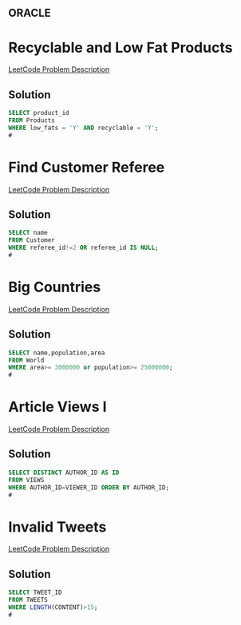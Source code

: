 ## ORACLE 

# Recyclable and Low Fat Products
[LeetCode Problem Description](https://leetcode.com/problems/recyclable-and-low-fat-products/description/?envType=study-plan-v2&envId=top-sql-50)
## Solution
```sql
SELECT product_id 
FROM Products 
WHERE low_fats = 'Y' AND recyclable = 'Y';
#
```

# Find Customer Referee
[LeetCode Problem Description](https://leetcode.com/problems/find-customer-referee/description/?envType=study-plan-v2&envId=top-sql-50)
## Solution
```sql
SELECT name
FROM Customer
WHERE referee_id!=2 OR referee_id IS NULL;
#
```

# Big Countries
[LeetCode Problem Description](https://leetcode.com/problems/big-countries/description/?envType=study-plan-v2&envId=top-sql-50)
## Solution
```sql
SELECT name,population,area
FROM World
WHERE area>= 3000000 or population>= 25000000;
#
```

# Article Views I
[LeetCode Problem Description](https://leetcode.com/problems/article-views-i/description/?envType=study-plan-v2&envId=top-sql-50)
## Solution
```sql
SELECT DISTINCT AUTHOR_ID AS ID
FROM VIEWS
WHERE AUTHOR_ID=VIEWER_ID ORDER BY AUTHOR_ID;
#
```

# Invalid Tweets
[LeetCode Problem Description](https://leetcode.com/problems/invalid-tweets/description/?envType=study-plan-v2&envId=top-sql-50)
## Solution
```sql
SELECT TWEET_ID
FROM TWEETS
WHERE LENGTH(CONTENT)>15;
#
```
